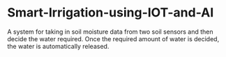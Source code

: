 # Smart-Irrigation-using-IOT-and-AI
A system for taking in soil moisture data from two soil sensors and then decide the water required. Once the required amount of water is decided, the water is automatically released.
